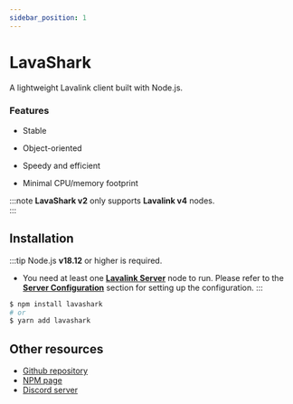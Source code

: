 ```yaml
---
sidebar_position: 1
---
```


# LavaShark

A lightweight Lavalink client built with Node.js.  

### Features
* Stable  

* Object-oriented  

* Speedy and efficient  

* Minimal CPU/memory footprint

:::note
**LavaShark v2** only supports **Lavalink v4** nodes.  
:::

## Installation

:::tip
Node.js **v18.12** or higher is required.  
* You need at least one [**Lavalink Server**](https://github.com/lavalink-devs/Lavalink) node to run. Please refer to the [**Server Configuration**](./server-config.md) section for setting up the configuration.
:::

```bash
$ npm install lavashark
# or
$ yarn add lavashark
```


## Other resources
* [Github repository](https://github.com/hmes98318/LavaShark)
* [NPM page](https://www.npmjs.com/package/lavashark)
* [Discord server](https://discord.gg/7rQEx7SPGr)

